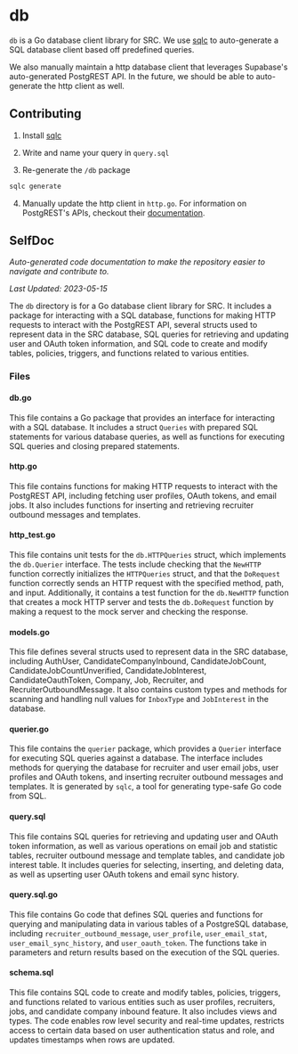 # db

`db` is a Go database client library for SRC. We use [sqlc](https://github.com/kyleconroy/sqlc) to auto-generate a SQL database client based off predefined queries.

We also manually maintain a http database client that leverages Supabase's auto-generated PostgREST API. In the future, we should be able to auto-generate the http client as well.

## Contributing

1. Install [sqlc](https://docs.sqlc.dev/en/stable/overview/install.html)

2. Write and name your query in `query.sql`

3. Re-generate the `/db` package

```bash
sqlc generate
```

4. Manually update the http client in `http.go`. For information on PostgREST's APIs, checkout their [documentation](https://postgrest.org/en/stable/).


<!--- START SELFDOC --->
## SelfDoc
_Auto-generated code documentation to make the repository easier to navigate and contribute to._

_Last Updated: 2023-05-15_

The `db` directory is for a Go database client library for SRC. It includes a package for interacting with a SQL database, functions for making HTTP requests to interact with the PostgREST API, several structs used to represent data in the SRC database, SQL queries for retrieving and updating user and OAuth token information, and SQL code to create and modify tables, policies, triggers, and functions related to various entities.

### Files
#### db.go
This file contains a Go package that provides an interface for interacting with a SQL database. It includes a struct `Queries` with prepared SQL statements for various database queries, as well as functions for executing SQL queries and closing prepared statements.

#### http.go
This file contains functions for making HTTP requests to interact with the PostgREST API, including fetching user profiles, OAuth tokens, and email jobs. It also includes functions for inserting and retrieving recruiter outbound messages and templates.

#### http_test.go
This file contains unit tests for the `db.HTTPQueries` struct, which implements the `db.Querier` interface. The tests include checking that the `NewHTTP` function correctly initializes the `HTTPQueries` struct, and that the `DoRequest` function correctly sends an HTTP request with the specified method, path, and input. Additionally, it contains a test function for the `db.NewHTTP` function that creates a mock HTTP server and tests the `db.DoRequest` function by making a request to the mock server and checking the response.

#### models.go
This file defines several structs used to represent data in the SRC database, including AuthUser, CandidateCompanyInbound, CandidateJobCount, CandidateJobCountUnverified, CandidateJobInterest, CandidateOauthToken, Company, Job, Recruiter, and RecruiterOutboundMessage. It also contains custom types and methods for scanning and handling null values for `InboxType` and `JobInterest` in the database.

#### querier.go
This file contains the `querier` package, which provides a `Querier` interface for executing SQL queries against a database. The interface includes methods for querying the database for recruiter and user email jobs, user profiles and OAuth tokens, and inserting recruiter outbound messages and templates. It is generated by `sqlc`, a tool for generating type-safe Go code from SQL.

#### query.sql
This file contains SQL queries for retrieving and updating user and OAuth token information, as well as various operations on email job and statistic tables, recruiter outbound message and template tables, and candidate job interest table. It includes queries for selecting, inserting, and deleting data, as well as upserting user OAuth tokens and email sync history.

#### query.sql.go
This file contains Go code that defines SQL queries and functions for querying and manipulating data in various tables of a PostgreSQL database, including `recruiter_outbound_message`, `user_profile`, `user_email_stat`, `user_email_sync_history`, and `user_oauth_token`. The functions take in parameters and return results based on the execution of the SQL queries.

#### schema.sql
This file contains SQL code to create and modify tables, policies, triggers, and functions related to various entities such as user profiles, recruiters, jobs, and candidate company inbound feature. It also includes views and types. The code enables row level security and real-time updates, restricts access to certain data based on user authentication status and role, and updates timestamps when rows are updated.

<!--- END SELFDOC --->